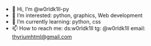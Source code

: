 - 👋 Hi, I’m @w0rldk1ll-py
- 👀 I’m interested: python, graphics, Web development
- 🌱 I’m currently learning: python, css
- 📫 How to reach me: ds:w0rldk1ll tg: @w0rldk1ll email: thyriumhtml@gmail.com
